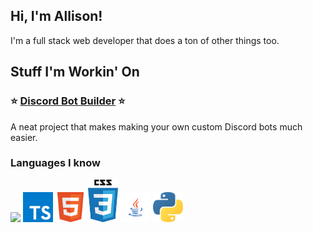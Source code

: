 ## Hi, I'm Allison!
I'm a full stack web developer that does a ton of other things too.

## Stuff I'm Workin' On

  ### ⭐ [Discord Bot Builder](https://github.com/Allybe/Discord-Bot-Builder) ⭐
  
  A neat project that makes making your own custom Discord bots much easier.
  
 ### Languages I know
 
 <img src="https://user-images.githubusercontent.com/67673392/150631873-e446b0b7-2095-4898-8ae1-a4042c247ba9.png" width="48"> <img src="https://github.com/Allybe/Allybe/blob/main/photos/ts.png?raw=true" width="48"> <img src="https://github.com/Allybe/Allybe/blob/main/photos/html.png?raw=true" width="48"> <img src="https://github.com/Allybe/Allybe/blob/main/photos/css.png?raw=true" width="48"> <img src="https://github.com/Allybe/Allybe/blob/main/photos/java.png?raw=true" width="48"> <img src="https://github.com/Allybe/Allybe/blob/main/photos/python.png?raw=true" width="48">
 
 
  
 
 


  
